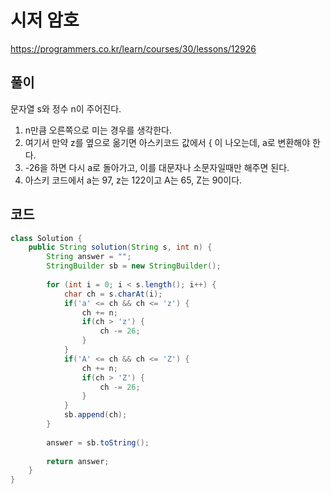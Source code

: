 # 시저 암호

https://programmers.co.kr/learn/courses/30/lessons/12926

## 풀이

문자열 s와 정수 n이 주어진다.

1. n만큼 오른쪽으로 미는 경우를 생각한다.
2. 여기서 만약 z를 옆으로 옮기면 아스키코드 값에서 { 이 나오는데, a로 변환해야 한다.
3. -26을 하면 다시 a로 돌아가고, 이를 대문자나 소문자일때만 해주면 된다.
4. 아스키 코드에서 a는 97, z는 122이고 A는 65, Z는 90이다.

## 코드

```java
class Solution {
    public String solution(String s, int n) {
        String answer = "";
        StringBuilder sb = new StringBuilder();
        
        for (int i = 0; i < s.length(); i++) {
        	char ch = s.charAt(i);
        	if('a' <= ch && ch <= 'z') {
        		ch += n;
        		if(ch > 'z') {
        			ch -= 26;
        		}
        	}
        	if('A' <= ch && ch <= 'Z') {
        		ch += n;
        		if(ch > 'Z') {
        			ch -= 26;
        		}
        	}
        	sb.append(ch);
		}
        
        answer = sb.toString();
        
        return answer;
    }
}
```
